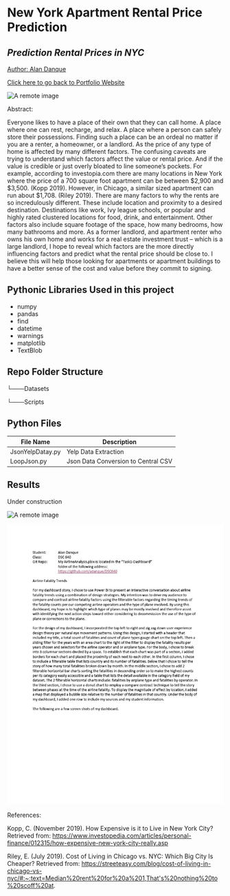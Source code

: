 # New York Apartment Rental Price Prediction

## _Prediction Rental Prices in NYC_

<a href="https://www.linkedin.com/in/alandanque"> Author: Alan Danque </a>

<a href="https://adanque.github.io/">Click here to go back to Portfolio Website </a>

![A remote image](https://adanque.github.io/assets/img/work-analytics.jpg)

Abstract: 

Everyone likes to have a place of their own that they can call home. A place where one can rest, recharge, and relax. A place where a person can safely store their possessions. Finding such a place can be an ordeal no matter if you are a renter, a homeowner, or a landlord. As the price of any type of home is affected by many different factors. The confusing caveats are trying to understand which factors affect the value or rental price. And if the value is credible or just overly bloated to line someone’s pockets. For example, according to investopia.com there are many locations in New York where the price of a 700 square foot apartment can be between $2,900 and $3,500. (Kopp 2019). However, in Chicago, a similar sized apartment can run about $1,708. (Riley 2019). There are many factors to why the rents are so incredulously different. These include location and proximity to a desired destination. Destinations like work, Ivy league schools, or popular and highly rated clustered locations for food, drink, and entertainment. Other factors also include square footage of the space, how many bedrooms, how many bathrooms and more. As a former landlord, and apartment renter who owns his own home and works for a real estate investment trust – which is a large landlord, I hope to reveal which factors are the more directly influencing factors and predict what the rental price should be close to. I believe this will help those looking for apartments or apartment buildings to have a better sense of the cost and value before they commit to signing.

## Pythonic Libraries Used in this project
- numpy
- pandas
- find
- datetime
- warnings
- matplotlib
- TextBlob

## Repo Folder Structure

└───Datasets

└───Scripts

## Python Files 

| File Name  | Description |
| ------ | ------ |
| JsonYelpDatay.py | Yelp Data Extraction |
| LoopJson.py | Json Data Conversion to Central CSV |

## Results
Under construction

![A remote image](https://github.com/adanque/RentalPricePrediction/tree/main/results/NYC_RentHop_Bedrooms_Breakdown_by_Interest.png?raw=true)

![A remote image](https://github.com/adanque/Building-a-Dashboard-and-Blog-with-Power-Bi/blob/main/AlanDanque-Task1-Airline_Fatality_Trends_Dashboard1024_1.jpg)

References: 

Kopp, C. (November 2019). How Expensive is it to Live in New York City? Retrieved from: https://www.investopedia.com/articles/personal-finance/012315/how-expensive-new-york-city-really.asp

Riley, E. (July 2019). Cost of Living in Chicago vs. NYC: Which Big City Is Cheaper? Retrieved from: https://streeteasy.com/blog/cost-of-living-in-chicago-vs-nyc/#:~:text=Median%20rent%20for%20a%201,That's%20nothing%20to%20scoff%20at.


